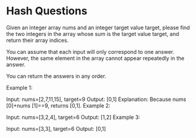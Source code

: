 
# Hash Questions
Given an integer array nums and an integer target value target, please find the two integers in the array whose sum is the target value target, and return their array indices.

You can assume that each input will only correspond to one answer. However, the same element in the array cannot appear repeatedly in the answer.

You can return the answers in any order.


Example 1:

Input: nums=[2,7,11,15], target=9
Output: [0,1]
Explanation: Because nums [0]+nums [1]==9, returns [0,1].
Example 2:

Input: nums=[3,2,4], target=6
Output: [1,2]
Example 3:

Input: nums=[3,3], target=6
Output: [0,1]